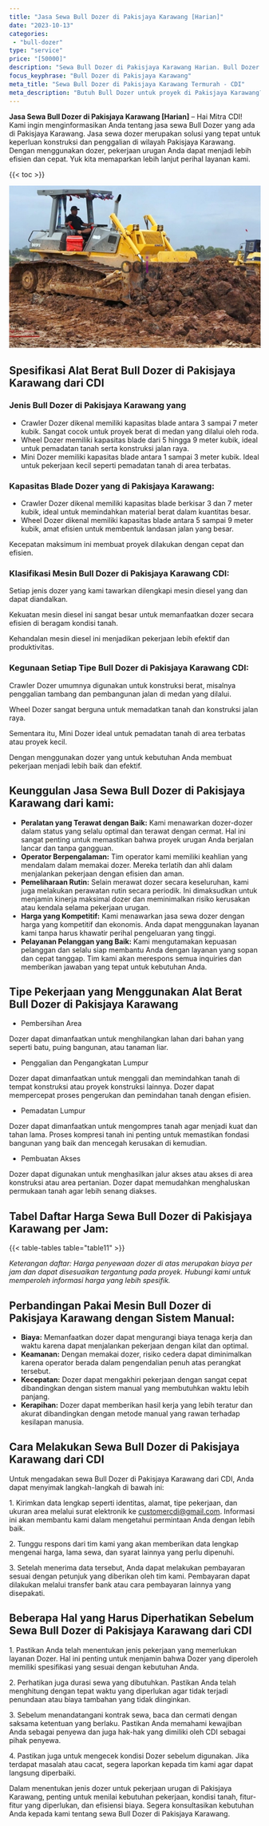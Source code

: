 ```yaml
---
title: "Jasa Sewa Bull Dozer di Pakisjaya Karawang [Harian]"
date: "2023-10-13"
categories:
 - "bull-dozer"
type: "service"
price: "[50000]"
description: "Sewa Bull Dozer di Pakisjaya Karawang Harian. Bull Dozer ini menjadi solusi utama dalam proyek pembangunan sebagai peralatan konstruksi powerful dan produktif. Segera konsultasikan kebutuhan Anda."
focus_keyphrase: "Bull Dozer di Pakisjaya Karawang"
meta_title: "Sewa Bull Dozer di Pakisjaya Karawang Termurah - CDI"
meta_description: "Butuh Bull Dozer untuk proyek di Pakisjaya Karawang? Kami adalah solusi tepat dengan harga kompetitif. Dapatkan penawaran sekarang."
---
```


**Jasa Sewa Bull Dozer di Pakisjaya Karawang [Harian]** – Hai Mitra CDI! Kami ingin menginformasikan Anda tentang jasa sewa Bull Dozer yang ada di Pakisjaya Karawang. Jasa sewa dozer merupakan solusi yang tepat untuk keperluan konstruksi dan penggalian di wilayah Pakisjaya Karawang. Dengan menggunakan dozer, pekerjaan urugan Anda dapat menjadi lebih efisien dan cepat. Yuk kita memaparkan lebih lanjut perihal layanan kami.

{{< toc >}}

![Jasa Sewa Bull Dozer di Pakisjaya Karawang [Harian]](/images/bull-dozer/bull-dozer-09.jpg)

## Spesifikasi Alat Berat Bull Dozer di Pakisjaya Karawang dari CDI

### Jenis Bull Dozer di Pakisjaya Karawang yang

*   Crawler Dozer dikenal memiliki kapasitas blade antara 3 sampai 7 meter kubik. Sangat cocok untuk proyek berat di medan yang dilalui oleh roda.
*   Wheel Dozer memiliki kapasitas blade dari 5 hingga 9 meter kubik, ideal untuk pemadatan tanah serta konstruksi jalan raya.
*   Mini Dozer memiliki kapasitas blade antara 1 sampai 3 meter kubik. Ideal untuk pekerjaan kecil seperti pemadatan tanah di area terbatas.

### Kapasitas Blade Dozer yang di Pakisjaya Karawang:

*   Crawler Dozer dikenal memiliki kapasitas blade berkisar 3 dan 7 meter kubik, ideal untuk memindahkan material berat dalam kuantitas besar.
*   Wheel Dozer dikenal memiliki kapasitas blade antara 5 sampai 9 meter kubik, amat efisien untuk membentuk landasan jalan yang besar.

Kecepatan maksimum ini membuat proyek dilakukan dengan cepat dan efisien.

### Klasifikasi Mesin Bull Dozer di Pakisjaya Karawang CDI:

Setiap jenis dozer yang kami tawarkan dilengkapi mesin diesel yang dan dapat diandalkan.

Kekuatan mesin diesel ini sangat besar untuk memanfaatkan dozer secara efisien di beragam kondisi tanah.

Kehandalan mesin diesel ini menjadikan pekerjaan lebih efektif dan produktivitas.

### Kegunaan Setiap Tipe Bull Dozer di Pakisjaya Karawang CDI:

Crawler Dozer umumnya digunakan untuk konstruksi berat, misalnya penggalian tambang dan pembangunan jalan di medan yang dilalui.

Wheel Dozer sangat berguna untuk memadatkan tanah dan konstruksi jalan raya.

Sementara itu, Mini Dozer ideal untuk pemadatan tanah di area terbatas atau proyek kecil.

Dengan menggunakan dozer yang untuk kebutuhan Anda membuat pekerjaan menjadi lebih baik dan efektif.

## Keunggulan Jasa Sewa Bull Dozer di Pakisjaya Karawang dari kami:

*   **Peralatan yang Terawat dengan Baik:** Kami menawarkan dozer-dozer dalam status yang selalu optimal dan terawat dengan cermat. Hal ini sangat penting untuk memastikan bahwa proyek urugan Anda berjalan lancar dan tanpa gangguan.
*   **Operator Berpengalaman:** Tim operator kami memiliki keahlian yang mendalam dalam memakai dozer. Mereka terlatih dan ahli dalam menjalankan pekerjaan dengan efisien dan aman.
*   **Pemeliharaan Rutin:** Selain merawat dozer secara keseluruhan, kami juga melakukan perawatan rutin secara periodik. Ini dimaksudkan untuk menjamin kinerja maksimal dozer dan meminimalkan risiko kerusakan atau kendala selama pekerjaan urugan.
*   **Harga yang Kompetitif:** Kami menawarkan jasa sewa dozer dengan harga yang kompetitif dan ekonomis. Anda dapat menggunakan layanan kami tanpa harus khawatir perihal pengeluaran yang tinggi.
*   **Pelayanan Pelanggan yang Baik:** Kami mengutamakan kepuasan pelanggan dan selalu siap membantu Anda dengan layanan yang sopan dan cepat tanggap. Tim kami akan merespons semua inquiries dan memberikan jawaban yang tepat untuk kebutuhan Anda.

## Tipe Pekerjaan yang Menggunakan Alat Berat Bull Dozer di Pakisjaya Karawang

*   Pembersihan Area

Dozer dapat dimanfaatkan untuk menghilangkan lahan dari bahan yang seperti batu, puing bangunan, atau tanaman liar.
*   Penggalian dan Pengangkatan Lumpur

Dozer dapat dimanfaatkan untuk menggali dan memindahkan tanah di tempat konstruksi atau proyek konstruksi lainnya. Dozer dapat mempercepat proses pengerukan dan pemindahan tanah dengan efisien.
*   Pemadatan Lumpur

Dozer dapat dimanfaatkan untuk mengompres tanah agar menjadi kuat dan tahan lama. Proses kompresi tanah ini penting untuk memastikan fondasi bangunan yang baik dan mencegah kerusakan di kemudian.
*   Pembuatan Akses

Dozer dapat digunakan untuk menghasilkan jalur akses atau akses di area konstruksi atau area pertanian. Dozer dapat memudahkan menghaluskan permukaan tanah agar lebih senang diakses.

## Tabel Daftar Harga Sewa Bull Dozer di Pakisjaya Karawang per Jam:

{{< table-tables table="table11" >}}

_Keterangan daftar: Harga penyewaan dozer di atas merupakan biaya per jam dan dapat disesuaikan tergantung pada proyek. Hubungi kami untuk memperoleh informasi harga yang lebih spesifik._

## Perbandingan Pakai Mesin Bull Dozer di Pakisjaya Karawang dengan Sistem Manual:

*   **Biaya:** Memanfaatkan dozer dapat mengurangi biaya tenaga kerja dan waktu karena dapat menjalankan pekerjaan dengan kilat dan optimal.
*   **Keamanan:** Dengan memakai dozer, risiko cedera dapat diminimalkan karena operator berada dalam pengendalian penuh atas perangkat tersebut.
*   **Kecepatan:** Dozer dapat mengakhiri pekerjaan dengan sangat cepat dibandingkan dengan sistem manual yang membutuhkan waktu lebih panjang.
*   **Kerapihan:** Dozer dapat memberikan hasil kerja yang lebih teratur dan akurat dibandingkan dengan metode manual yang rawan terhadap kesilapan manusia.

## Cara Melakukan Sewa Bull Dozer di Pakisjaya Karawang dari CDI

Untuk mengadakan sewa Bull Dozer di Pakisjaya Karawang dari CDI, Anda dapat menyimak langkah-langkah di bawah ini:

1\.  Kirimkan data lengkap seperti identitas, alamat, tipe pekerjaan, dan ukuran area melalui surat elektronik ke customercdi@gmail.com. Informasi ini akan membantu kami dalam mengetahui permintaan Anda dengan lebih baik.

2\.  Tunggu respons dari tim kami yang akan memberikan data lengkap mengenai harga, lama sewa, dan syarat lainnya yang perlu dipenuhi.

3\.  Setelah menerima data tersebut, Anda dapat melakukan pembayaran sesuai dengan petunjuk yang diberikan oleh tim kami. Pembayaran dapat dilakukan melalui transfer bank atau cara pembayaran lainnya yang disepakati.

## Beberapa Hal yang Harus Diperhatikan Sebelum Sewa Bull Dozer di Pakisjaya Karawang dari CDI

1\.  Pastikan Anda telah menentukan jenis pekerjaan yang memerlukan layanan Dozer. Hal ini penting untuk menjamin bahwa Dozer yang diperoleh memiliki spesifikasi yang sesuai dengan kebutuhan Anda.

2\.  Perhatikan juga durasi sewa yang dibutuhkan. Pastikan Anda telah menghitung dengan tepat waktu yang diperlukan agar tidak terjadi penundaan atau biaya tambahan yang tidak diinginkan.

3\.  Sebelum menandatangani kontrak sewa, baca dan cermati dengan saksama ketentuan yang berlaku. Pastikan Anda memahami kewajiban Anda sebagai penyewa dan juga hak-hak yang dimiliki oleh CDI sebagai pihak penyewa.

4\.  Pastikan juga untuk mengecek kondisi Dozer sebelum digunakan. Jika terdapat masalah atau cacat, segera laporkan kepada tim kami agar dapat langsung diperbaiki.

Dalam menentukan jenis dozer untuk pekerjaan urugan di Pakisjaya Karawang, penting untuk menilai kebutuhan pekerjaan, kondisi tanah, fitur-fitur yang diperlukan, dan efisiensi biaya. Segera konsultasikan kebutuhan Anda kepada kami tentang sewa Bull Dozer di Pakisjaya Karawang.